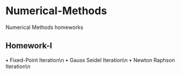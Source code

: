 # Numerical-Methods
Numerical Methods homeworks

## Homework-I

 • Fixed-Point Iteration\n
 • Gauss Seidel Iteration\n
 • Newton Raphson Iteration\n